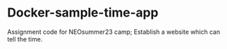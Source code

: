 # Docker-sample-time-app
Assignment code for NEOsummer23 camp; Establish a website which can tell the time.
